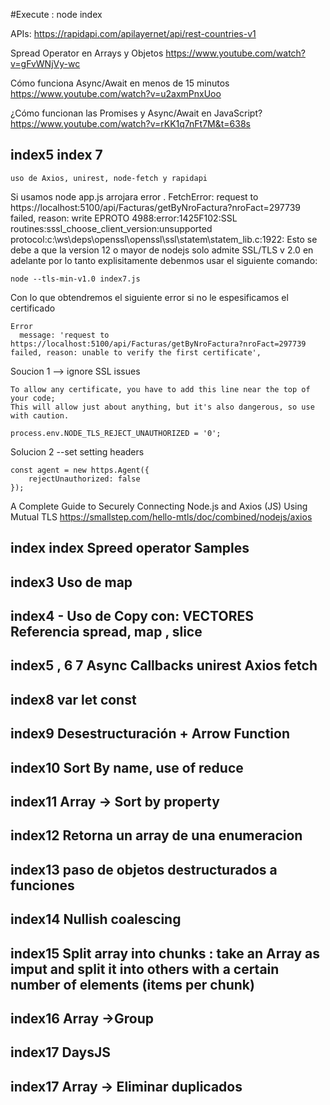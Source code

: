 #Execute :
node index

APIs:
https://rapidapi.com/apilayernet/api/rest-countries-v1

Spread Operator en Arrays y Objetos
https://www.youtube.com/watch?v=gFvWNjVy-wc

Cómo funciona Async/Await en menos de 15 minutos
https://www.youtube.com/watch?v=u2axmPnxUoo

¿Cómo funcionan las Promises y Async/Await en JavaScript?
https://www.youtube.com/watch?v=rKK1q7nFt7M&t=638s

## index5 index 7

    uso de Axios, unirest, node-fetch y rapidapi

Si usamos node app.js arrojara error
. FetchError: request to https://localhost:5100/api/Facturas/getByNroFactura?nroFact=297739 failed, reason: write EPROTO 4988:error:1425F102:SSL routines:sssl_choose_client_version:unsupported protocol:c:\ws\deps\openssl\openssl\ssl\statem\statem_lib.c:1922:
Esto se debe a que la version 12 o mayor de nodejs solo admite SSL/TLS v 2.0 en adelante por lo tanto explisitamente debenmos usar el siguiente comando:

    node --tls-min-v1.0 index7.js

Con lo que obtendremos el siguiente error si no le espesificamos el certificado

    Error
      message: 'request to https://localhost:5100/api/Facturas/getByNroFactura?nroFact=297739 failed, reason: unable to verify the first certificate',

Soucion 1 --> ignore SSL issues

    To allow any certificate, you have to add this line near the top of your code;
    This will allow just about anything, but it's also dangerous, so use with caution.

    process.env.NODE_TLS_REJECT_UNAUTHORIZED = '0';

Solucion 2 --set setting headers

    const agent = new https.Agent({
        rejectUnauthorized: false
    });

A Complete Guide to Securely Connecting Node.js and Axios (JS) Using Mutual TLS
https://smallstep.com/hello-mtls/doc/combined/nodejs/axios

## index index Spreed operator Samples

## index3 Uso de map

## index4 - Uso de Copy con: VECTORES Referencia spread, map , slice

## index5 , 6 7 Async Callbacks unirest Axios fetch

## index8 var let const

## index9 Desestructuración + Arrow Function

## index10 Sort By name, use of reduce

## index11 Array -> Sort by property

## index12 Retorna un array de una enumeracion

## index13 paso de objetos destructurados a funciones

## index14 Nullish coalescing

## index15 Split array into chunks : take an Array as imput and split it into others with a certain number of elements (items per chunk)

## index16 Array ->Group

## index17 DaysJS

## index17 Array -> Eliminar duplicados
